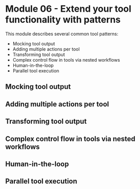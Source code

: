 # Module 06 - Extend your tool functionality with patterns

This module describes several common tool patterns:
- Mocking tool output
- Adding multiple actions per tool
- Transforming tool output
- Complex control flow in tools via nested workflows
- Human-in-the-loop
- Parallel tool execution

## Mocking tool output

## Adding multiple actions per tool

## Transforming tool output

## Complex control flow in tools via nested workflows

## Human-in-the-loop

## Parallel tool execution
